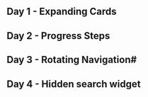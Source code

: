 ## Day 1 - Expanding Cards
## Day 2 - Progress Steps
## Day 3 - Rotating Navigation#
## Day 4 - Hidden search widget